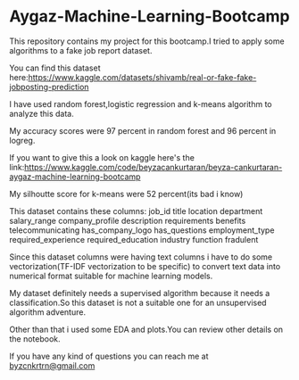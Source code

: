# Aygaz-Machine-Learning-Bootcamp
This repository contains my project for this bootcamp.I tried to apply some algorithms to a fake job report dataset.

You can find this dataset here:https://www.kaggle.com/datasets/shivamb/real-or-fake-fake-jobposting-prediction

I have used random forest,logistic regression and k-means algorithm to analyze this data.

My accuracy scores were 97 percent in random forest and 96 percent in logreg.

If you want to give this a look on kaggle here's the link:https://www.kaggle.com/code/beyzacankurtaran/beyza-cankurtaran-aygaz-machine-learning-bootcamp

My silhoutte score for k-means were 52 percent(its bad i know)

This dataset contains these columns:
job_id
title
location
department
salary_range
company_profile
description
requirements
benefits
telecommunicating
has_company_logo
has_questions
employment_type
required_experience
required_education
industry
function
fradulent

Since this dataset columns were having text columns i have to do some vectorization(TF-IDF vectorization to be specific) to 
convert text data into numerical format suitable for machine learning models.

My dataset definitely needs a supervised algorithm because it needs a classification.So this dataset is not a suitable one for an unsupervised algorithm adventure.

Other than that i used some EDA and plots.You can review other details on the notebook.

If you have any kind of questions you can reach me at byzcnkrtrn@gmail.com
